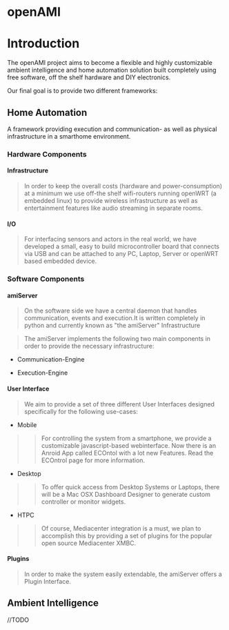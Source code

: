 # openAMI #

# Introduction #


The openAMI project aims to become a flexible and highly customizable ambient intelligence and home automation solution built completely using free software, off the shelf hardware and DIY electronics.

Our final goal is to provide two different frameworks:

## Home Automation ##

A framework providing execution and communication- as well as physical infrastructure in a smarthome environment.

### Hardware Components ###

#### Infrastructure ####
> In order to keep the overall costs (hardware and power-consumption) at a minimum we use
> off-the shelf wifi-routers running openWRT (a embedded linux) to provide
> wireless infrastructure as well as entertainment features like audio streaming in separate
> rooms.

#### I/O ####
> For interfacing sensors and actors in the real world, we have developed a small, easy to
> build microcontroller board that connects via USB and can be attached to any PC, Laptop,
> Server or openWRT based embedded device.

### Software Components ###
#### amiServer ####
> On the software side we have a central daemon that handles communication, events and
> execution.It is written completely in python and currently known as "the amiServer"
> Infrastructure

> The amiServer implements the following two main components in order to provide the
> necessary infrastructure:

  * Communication-Engine

  * Execution-Engine

#### User Interface ####

> We aim to provide a set of three different User Interfaces designed specifically for the
> following use-cases:

  * Mobile
> > For controlling the system from a smartphone, we provide a customizable javascript-based webinterface. Now there is an Anroid App called ECOntol with a lot new Features. Read the ECOntrol page for more information.


  * Desktop
> > To offer quick access from Desktop Systems or Laptops, there will be a Mac OSX
> > Dashboard Designer to generate custom controller or monitor widgets.

  * HTPC
> > Of course, Mediacenter integration is a must, we plan to accomplish this by providing
> > a set of plugins for the popular open source Mediacenter XMBC.

#### Plugins ####


> In order to make the system easily extendable, the amiServer offers a Plugin Interface.

## Ambient Intelligence ##

//TODO